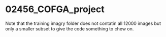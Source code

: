 # 02456_COFGA_project

Note that the training imagry folder does not contatin all 12000 images but only a smaller subset to give the code something to chew on.
